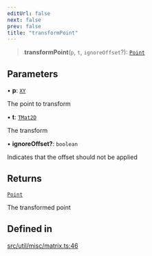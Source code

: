 ```yaml
---
editUrl: false
next: false
prev: false
title: "transformPoint"
---
```


> **transformPoint**(`p`, `t`, `ignoreOffset`?): [`Point`](/api/classes/point/)

## Parameters

• **p**: [`XY`](/api/interfaces/xy/)

The point to transform

• **t**: [`TMat2D`](/api/type-aliases/tmat2d/)

The transform

• **ignoreOffset?**: `boolean`

Indicates that the offset should not be applied

## Returns

[`Point`](/api/classes/point/)

The transformed point

## Defined in

[src/util/misc/matrix.ts:46](https://github.com/fabricjs/fabric.js/blob/c093e29e73123dafcfa091ff4d5e04e690bb796e/src/util/misc/matrix.ts#L46)
